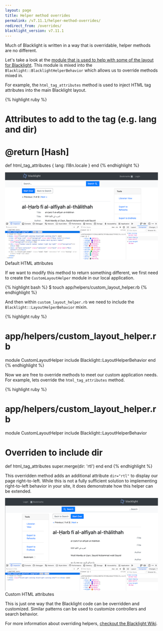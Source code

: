 ```yaml
---
layout: page
title: Helper method overrides
permalink: /v7.11.1/helper-method-overrides/
redirect_from: /overrides/
blacklight_version: v7.11.1
---
```


Much of Blacklight is written in a way that is overridable, helper methods are no different.

Let's take a look at the [module that is used to help with some of the layout for Blacklight](https://github.com/projectblacklight/blacklight/blob/master/app/helpers/blacklight/layout_helper_behavior.rb). This  module is mixed into the `Blacklight::BlacklightHelperBehavior` which allows us to override methods mixed in.

For example, the `html_tag_attributes` method is used to inject HTML tag attributes into the main Blacklight layout.

{% highlight ruby %}
  ##
  # Attributes to add to the <html> tag (e.g. lang and dir)
  # @return [Hash]
  def html_tag_attributes
    { lang: I18n.locale }
  end
{% endhighlight %}

<div class='image-well'>
  <img src='/public/images/blacklight-7-html-attr-default.png' alt='Default HTML attributes' />
  <div class='caption'>Default HTML attributes</div>
</div>

If we want to modify this method to return something different, we first need to create the `CustomLayoutHelper` module in our local application.

{% highlight bash %}
$ touch app/helpers/custom_layout_helper.rb
{% endhighlight %}

And then within `custom_layout_helper.rb` we need to include the `Blacklight::LayoutHelperBehavior` mixin.

{% highlight ruby %}
# app/helpers/custom_layout_helper.rb
module CustomLayoutHelper
  include Blacklight::LayoutHelperBehavior
end
{% endhighlight %}

Now we are free to override methods to meet our custom application needs. For example, lets override the `html_tag_attributes` method.

{% highlight ruby %}
# app/helpers/custom_layout_helper.rb
module CustomLayoutHelper
  include Blacklight::LayoutHelperBehavior
  
  ##
  # Overriden to include dir
  def html_tag_attributes
    super.merge(dir: 'rtl')
  end
end
{% endhighlight %}

This overridden method adds an additional attribute `dir="rtl"` to display our page right-to-left. While this is not a fully sufficient solution to implementing right-to-left behavior in your site, it does demonstrate how this helper can be extended.

<div class='image-well'>
  <img src='/public/images/blacklight-7-html-attr-custom.png' alt='Custom HTML attributes' />
  <div class='caption'>Custom HTML attributes</div>
</div>

This is just one way that the Blacklight code can be overridden and customized. Similar patterns can be used to customize controllers and search behavior.

<div class="alert alert-primary">
  For more information about overriding helpers, <a href="https://github.com/projectblacklight/blacklight/wiki/Configuring-and-Customizing-Blacklight#custom-view-helpers">checkout the Blacklight Wiki</a>.
</div>
